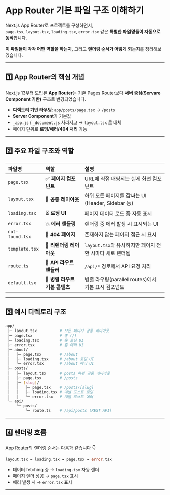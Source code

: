 # App Router 기본 파일 구조 이해하기
Next.js App Router로 프로젝트를 구성하면서,  
`page.tsx`, `layout.tsx`, `loading.tsx`, `error.tsx` 같은 **특별한 파일명들이 자동으로 동작**합니다.

**이 파일들이 각각 어떤 역할을 하는지,** 그리고 **렌더링 순서가 어떻게 되는지**를 정리해보겠습니다.

---

## 1️⃣ App Router의 핵심 개념
Next.js 13부터 도입된 **App Router**는 기존 Pages Router보다 **서버 중심(Servare Component 기반)** 구조로 변경되었습니다.

- **디렉토리 기반 라우팅**: `app/posts/page.tsx` → `/posts`
- **Server Component**가 기본값
- `_app.js` / `_document.js` 사라지고 → `layout.tsx` 로 대체
- 페이지 단위로 **로딩/에러/404 처리** 가능

---

## 2️⃣ 주요 파일 구조와 역할
|파일명|역할|설명|
|:---|:---|:---|
| `page.tsx`      | ✅ **페이지 컴포넌트**       | URL에 직접 매핑되는 실제 화면 컴포넌트               |
| `layout.tsx`    | 🧩 **공통 레이아웃**       | 하위 모든 페이지를 감싸는 UI (Header, Sidebar 등) |
| `loading.tsx`   | ⏳ **로딩 UI**          | 페이지 데이터 로드 중 자동 표시                    |
| `error.tsx`     | 💥 **에러 핸들링**        | 렌더링 중 에러 발생 시 표시되는 UI                 |
| `not-found.tsx` | 🚫 **404 페이지**       | 존재하지 않는 페이지 접근 시 표시                   |
| `template.tsx`  | 🔁 **리렌더링 레이아웃**     | `layout.tsx`와 유사하지만 페이지 전환 시마다 새로 렌더됨 |
| `route.ts`      | 🔗 **API 라우트 핸들러**   | `/api/*` 경로에서 API 요청 처리               |
| `default.tsx`   | 🧱 **병렬 라우트 기본 콘텐츠** | 병렬 라우팅(parallel routes)에서 기본 표시 컴포넌트  |

---

## 3️⃣ 예시 디렉토리 구조

```bash
app/
 ├─ layout.tsx          # 모든 페이지 공통 레이아웃
 ├─ page.tsx            # 홈 (/)
 ├─ loading.tsx         # 홈 로딩 UI
 ├─ error.tsx           # 홈 에러 UI
 ├─ about/
 │   ├─ page.tsx        # /about
 │   ├─ loading.tsx     # /about 로딩 UI
 │   └─ error.tsx       # /about 에러 UI
 ├─ posts/
 │   ├─ layout.tsx      # posts 하위 공통 레이아웃
 │   ├─ page.tsx        # /posts
 │   ├─ [slug]/
 │   │   ├─ page.tsx    # /posts/[slug]
 │   │   ├─ loading.tsx # 개별 포스트 로딩
 │   │   └─ error.tsx   # 개별 포스트 에러
 └─ api/
     └─ posts/
         └─ route.ts    # /api/posts (REST API)
```

---

## 4️⃣ 렌더링 흐름

App Router의 렌더링 순서는 다음과 같습니다 👇

```go
layout.tsx → loading.tsx → page.tsx → error.tsx
```

- 데이터 fetching 중 → `loading.tsx` 자동 렌더
- 페이지 렌더 성공 → `page.tsx` 표시
- 에러 발생 시 → `error.tsx` 표시

---